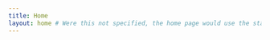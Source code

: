 ```yaml
---
title: Home
layout: home # Were this not specified, the home page would use the standard page.ejs layout instead of the home.ejs layout
---
```

